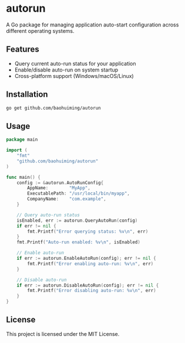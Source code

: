 # autorun

A Go package for managing application auto-start configuration across different operating systems.

## Features

- Query current auto-run status for your application
- Enable/disable auto-run on system startup
- Cross-platform support (Windows/macOS/Linux)

## Installation

```bash
go get github.com/baohuiming/autorun
```

## Usage

```go
package main

import (
	"fmt"
	"github.com/baohuiming/autorun"
)

func main() {
	config := &autorun.AutoRunConfig{
		AppName:        "MyApp",
		ExecutablePath: "/usr/local/bin/myapp",
		CompanyName:    "com.example",
	}

	// Query auto-run status
	isEnabled, err := autorun.QueryAutoRun(config)
	if err != nil {
		fmt.Printf("Error querying status: %v\n", err)
	}
	fmt.Printf("Auto-run enabled: %v\n", isEnabled)

	// Enable auto-run
	if err := autorun.EnableAutoRun(config); err != nil {
		fmt.Printf("Error enabling auto-run: %v\n", err)
	}

	// Disable auto-run
	if err := autorun.DisableAutoRun(config); err != nil {
		fmt.Printf("Error disabling auto-run: %v\n", err)
	}
}
```

## License
This project is licensed under the MIT License.